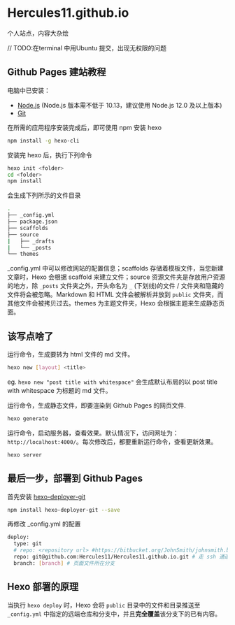 # Hercules11.github.io
个人站点，内容大杂烩

// TODO:在terminal 中用Ubuntu 提交，出现无权限的问题

## Github Pages 建站教程

电脑中已安装：

- [Node.js](http://nodejs.org/) (Node.js 版本需不低于 10.13，建议使用 Node.js 12.0 及以上版本)
- [Git](http://git-scm.com/)

在所需的应用程序安装完成后，即可使用 npm 安装 hexo

```bash
npm install -g hexo-cli
```

安装完 hexo 后，执行下列命令

```bash
hexo init <folder>
cd <folder>
npm install
```

会生成下列所示的文件目录

```bash
.
├── _config.yml
├── package.json
├── scaffolds
├── source
|   ├── _drafts
|   └── _posts
└── themes
```

_config.yml 中可以修改网站的配置信息；scaffolds 存储着模板文件，当您新建文章时，Hexo 会根据 scaffold 来建立文件；source 资源文件夹是存放用户资源的地方，除 `_posts` 文件夹之外，开头命名为 `_` (下划线)的文件 / 文件夹和隐藏的文件将会被忽略。Markdown 和 HTML 文件会被解析并放到 `public` 文件夹，而其他文件会被拷贝过去。themes 为主题文件夹，Hexo 会根据主题来生成静态页面。

## 该写点啥了

运行命令，生成要转为 html 文件的 md 文件。

```bash
hexo new [layout] <title>
```

eg. `hexo new "post title with whitespace"` 会生成默认布局的以 post title with whitespace 为标题的 md 文件。

运行命令，生成静态文件，即要渲染到 Github Pages 的网页文件.

```bash
hexo generate 
```

运行命令，启动服务器，查看效果。默认情况下，访问网址为： `http://localhost:4000/`。每次修改后，都要重新运行命令，查看更新效果。

```bash
hexo server
```

## 最后一步，部署到 Github Pages

首先安装 [hexo-deployer-git](https://github.com/hexojs/hexo-deployer-git)

```bash
npm install hexo-deployer-git --save	
```

再修改 _config.yml 的配置

```bash
deploy:
  type: git
  # repo: <repository url> #https://bitbucket.org/JohnSmith/johnsmith.bitbucket.io
  repo: git@github.com:Hercules11/Hercules11.github.io.git # 走 ssh 通道, 不用输入用户名、密码
  branch: [branch] # 页面文件所在分支
```

## Hexo 部署的原理

当执行 `hexo deploy` 时，Hexo 会将 `public` 目录中的文件和目录推送至 `_config.yml` 中指定的远端仓库和分支中，并且**完全覆盖**该分支下的已有内容。